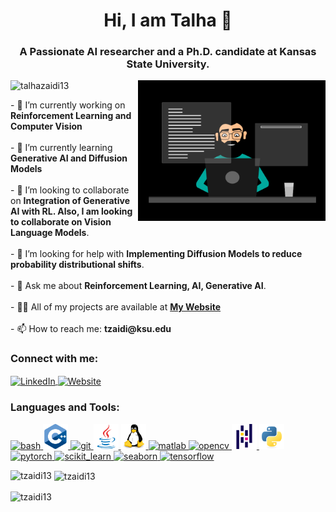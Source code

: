 <h1 align="center"> Hi, I am Talha 👋 </h1>

<h3 align="center">A Passionate AI researcher and a Ph.D. candidate at Kansas State University.</h3>

<img align="right" alt="Coding" width="300" src="images/UI Developer.gif">

<p align="left">
  <img src="https://komarev.com/ghpvc/?username=talhazaidi13&label=Profile%20views&color=0e75b6&style=flat" alt="talhazaidi13" />
</p>

<div style="text-align: left;">
  - 🔭 I’m currently working on <strong>Reinforcement Learning and Computer Vision</strong> <br><br>
  - 🌱 I’m currently learning <strong>Generative AI and Diffusion Models</strong> <br><br>
  - 👯 I’m looking to collaborate on <strong>Integration of Generative AI with RL. Also, I am looking to collaborate on Vision Language Models</strong>. <br><br>
  - 🤔 I’m looking for help with <strong>Implementing Diffusion Models to reduce probability distributional shifts</strong>. <br><br>
  - 💬 Ask me about <strong>Reinforcement Learning, AI, Generative AI</strong>. <br><br>
  - 👨‍💻 All of my projects are available at <a href="https://talhazaidi13.github.io" target="_blank"><strong>My Website</strong></a> <br><br>
  - 📫 How to reach me: <strong>tzaidi@ksu.edu</strong>
</div>

<h3 align="left">Connect with me:</h3>
<p align="left">
  <a href="https://www.linkedin.com/in/tzaidi13/" target="_blank">
    <img align="center" src="https://raw.githubusercontent.com/rahuldkjain/github-profile-readme-generator/master/src/images/icons/Social/linked-in-alt.svg" alt="LinkedIn" height="30" width="40" />
  </a>
  <a href="https://talhazaidi13.github.io/" target="_blank">
    <img align="center" src="https://img.icons8.com/ios-filled/50/000000/internet.png" alt="Website" height="30" width="40" />
  </a>
</p>


<h3 align="left">Languages and Tools:</h3>
<p align="left"> <a href="https://www.gnu.org/software/bash/" target="_blank" rel="noreferrer"> <img src="https://www.vectorlogo.zone/logos/gnu_bash/gnu_bash-icon.svg" alt="bash" width="40" height="40"/> </a> <a href="https://www.w3schools.com/cpp/" target="_blank" rel="noreferrer"> <img src="https://raw.githubusercontent.com/devicons/devicon/master/icons/cplusplus/cplusplus-original.svg" alt="cplusplus" width="40" height="40"/> </a> <a href="https://git-scm.com/" target="_blank" rel="noreferrer"> <img src="https://www.vectorlogo.zone/logos/git-scm/git-scm-icon.svg" alt="git" width="40" height="40"/> </a> <a href="https://www.java.com" target="_blank" rel="noreferrer"> <img src="https://raw.githubusercontent.com/devicons/devicon/master/icons/java/java-original.svg" alt="java" width="40" height="40"/> </a> <a href="https://www.linux.org/" target="_blank" rel="noreferrer"> <img src="https://raw.githubusercontent.com/devicons/devicon/master/icons/linux/linux-original.svg" alt="linux" width="40" height="40"/> </a> <a href="https://www.mathworks.com/" target="_blank" rel="noreferrer"> <img src="https://upload.wikimedia.org/wikipedia/commons/2/21/Matlab_Logo.png" alt="matlab" width="40" height="40"/> </a> <a href="https://opencv.org/" target="_blank" rel="noreferrer"> <img src="https://www.vectorlogo.zone/logos/opencv/opencv-icon.svg" alt="opencv" width="40" height="40"/> </a> <a href="https://pandas.pydata.org/" target="_blank" rel="noreferrer"> <img src="https://raw.githubusercontent.com/devicons/devicon/2ae2a900d2f041da66e950e4d48052658d850630/icons/pandas/pandas-original.svg" alt="pandas" width="40" height="40"/> </a> <a href="https://www.python.org" target="_blank" rel="noreferrer"> <img src="https://raw.githubusercontent.com/devicons/devicon/master/icons/python/python-original.svg" alt="python" width="40" height="40"/> </a> <a href="https://pytorch.org/" target="_blank" rel="noreferrer"> <img src="https://www.vectorlogo.zone/logos/pytorch/pytorch-icon.svg" alt="pytorch" width="40" height="40"/> </a> <a href="https://scikit-learn.org/" target="_blank" rel="noreferrer"> <img src="https://upload.wikimedia.org/wikipedia/commons/0/05/Scikit_learn_logo_small.svg" alt="scikit_learn" width="40" height="40"/> </a> <a href="https://seaborn.pydata.org/" target="_blank" rel="noreferrer"> <img src="https://seaborn.pydata.org/_images/logo-mark-lightbg.svg" alt="seaborn" width="40" height="40"/> </a> <a href="https://www.tensorflow.org" target="_blank" rel="noreferrer"> <img src="https://www.vectorlogo.zone/logos/tensorflow/tensorflow-icon.svg" alt="tensorflow" width="40" height="40"/> </a> </p>


<p><img align="left" src="https://github-readme-stats.vercel.app/api/top-langs?username=tzaidi13&show_icons=true&locale=en&layout=compact" alt="tzaidi13" /></p>

<p>&nbsp;<img align="center" src="https://github-readme-stats.vercel.app/api?username=tzaidi13&show_icons=true&locale=en" alt="tzaidi13" /></p>

<p><img align="center" src="https://github-readme-streak-stats.herokuapp.com/?user=tzaidi13&" alt="tzaidi13" /></p>
